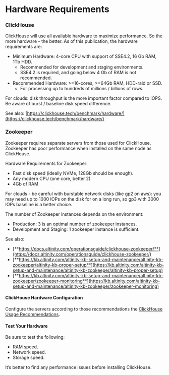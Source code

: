 # Hardware Requirements

### **ClickHouse**

ClickHouse will use all available hardware to maximize performance. So the more hardware - the better. As of this publication, the hardware requirements are:

* Minimum Hardware: 4-core CPU with support of SSE4.2, 16 Gb RAM, 1Tb HDD.
  * Recommended for development and staging environments.
  * SSE4.2 is required, and going below 4 Gb of RAM is not recommended.
* Recommended Hardware: &gt;=16-cores, &gt;=64Gb RAM, HDD-raid or SSD.
  * For processing up to hundreds of millions / billions of rows.

For clouds: disk throughput is the more important factor compared to IOPS. Be aware of burst / baseline disk speed difference. 

See also: [https://clickhouse.tech/benchmark/hardware/](https://clickhouse.tech/benchmark/hardware/)

### **Zookeeper**

Zookeeper requires separate servers from those used for ClickHouse. Zookeeper has poor performance when installed on the same node as ClickHouse.

Hardware Requirements for Zookeeper:

* Fast disk speed \(ideally NVMe, 128Gb should be enough\).
* Any modern CPU \(one core, better 2\)
* 4Gb of RAM

For clouds - be careful with burstable network disks \(like gp2 on aws\): you may need up to 1000 IOPs on the disk for on a long run, so gp3 with 3000 IOPs baseline is a better choice. 

The number of Zookeeper instances depends on the environment:

* Production: 3 is an optimal number of zookeeper instances.
* Development and Staging: 1 zookeeper instance is sufficient.

See also:

* [**https://docs.altinity.com/operationsguide/clickhouse-zookeeper/**](https://docs.altinity.com/operationsguide/clickhouse-zookeeper/)
* [**https://kb.altinity.com/altinity-kb-setup-and-maintenance/altinity-kb-zookeeper/altinity-kb-proper-setup**](https://kb.altinity.com/altinity-kb-setup-and-maintenance/altinity-kb-zookeeper/altinity-kb-proper-setup)
* [**https://kb.altinity.com/altinity-kb-setup-and-maintenance/altinity-kb-zookeeper/zookeeper-monitoring**](https://kb.altinity.com/altinity-kb-setup-and-maintenance/altinity-kb-zookeeper/zookeeper-monitoring)

#### ClickHouse Hardware Configuration

Configure the servers according to those recommendations the [ClickHouse Usage Recommendations](https://clickhouse.yandex/docs/en/operations/tips/).

#### **Test Your Hardware**

Be sure to test the following:

* RAM speed.
* Network speed.
* Storage speed.

It’s better to find any performance issues before installing ClickHouse.  


